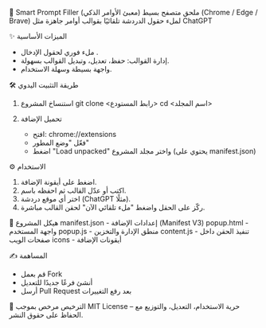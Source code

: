 🤖 Smart Prompt Filler (معبئ الأوامر الذكي)
ملحق متصفح بسيط (Chrome / Edge / Brave) لملء حقول الدردشة تلقائيًا بقوالب أوامر جاهزة مثل ChatGPT 

✨ الميزات الأساسية
- ملء فوري لحقول الإدخال  .
- إدارة القوالب: حفظ، تعديل، وتبديل القوالب بسهولة.
- واجهة بسيطة وسهلة الاستخدام.

🛠️ طريقة التثبيت اليدوي
1. استنساخ المشروع
   git clone <رابط المستودع>
   cd <اسم المجلد>

2. تحميل الإضافة
   - افتح: chrome://extensions
   - فعّل "وضع المطور"
   - اضغط "Load unpacked" واختر مجلد المشروع (يحتوي على manifest.json)

⚙️ الاستخدام
1. اضغط على أيقونة الإضافة.
2. اكتب أو عدّل القالب ثم احفظه باسم.
3. اختر أي موقع دردشة (ChatGPT مثلًا).
4. ركّز على الحقل واضغط "ملء تلقائي الآن" لحقن القالب مباشرة.

📂 هيكل المشروع
manifest.json  - إعدادات الإضافة (Manifest V3)
popup.html      - واجهة المستخدم
popup.js        - منطق الإدارة والتخزين
content.js      - تنفيذ الحقن داخل صفحات الويب
icons           - أيقونات الإضافة

✍️ المساهمة
- قم بعمل Fork
- أنشئ فرعًا جديدًا للتعديل
- أرسل Pull Request بعد رفع التغييرات

📜 الترخيص
مرخص بموجب MIT License – حرية الاستخدام، التعديل، والتوزيع مع الحفاظ على حقوق النشر.

 
